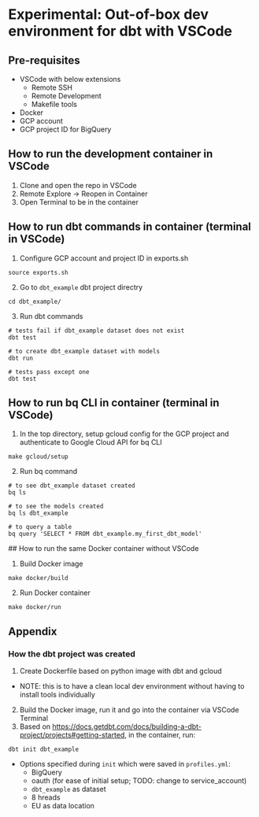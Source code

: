 # Experimental: Out-of-box dev environment for dbt with VSCode

## Pre-requisites
- VSCode with below extensions
  - Remote SSH
  - Remote Development
  - Makefile tools
- Docker
- GCP account
- GCP project ID for BigQuery

## How to run the development container in VSCode
1. Clone and open the repo in VSCode
2. Remote Explore -> Reopen in Container
3. Open Terminal to be in the container

## How to run dbt commands in container (terminal in VSCode)
1. Configure GCP account and project ID in exports.sh
```
source exports.sh
```
2. Go to `dbt_example` dbt project directry
```
cd dbt_example/
```
3. Run dbt commands
```
# tests fail if dbt_example dataset does not exist
dbt test

# to create dbt_example dataset with models
dbt run

# tests pass except one
dbt test
```

## How to run bq CLI in container (terminal in VSCode)

1. In the top directory, setup gcloud config for the GCP project and authenticate to Google Cloud API for bq CLI
```
make gcloud/setup
```

2. Run bq command
```
# to see dbt_example dataset created
bq ls

# to see the models created
bq ls dbt_example

# to query a table
bq query 'SELECT * FROM dbt_example.my_first_dbt_model'
```

## How to run the same Docker container without VSCode

1. Build Docker image
```
make docker/build
```

2. Run Docker container
```
make docker/run
```


## Appendix
### How the dbt project was created
1. Create Dockerfile based on python image with dbt and gcloud
  - NOTE: this is to have a clean local dev environment without having to install tools individually
2. Build the Docker image, run it and go into the container via VSCode Terminal
3. Based on https://docs.getdbt.com/docs/building-a-dbt-project/projects#getting-started, in the container, run:
```
dbt init dbt_example
```
  - Options specified during `init` which were saved in `profiles.yml`:
    - BigQuery
    - oauth (for ease of initial setup; TODO: change to service_account)
    - `dbt_example` as dataset
    - 8 hreads
    - EU as data location
